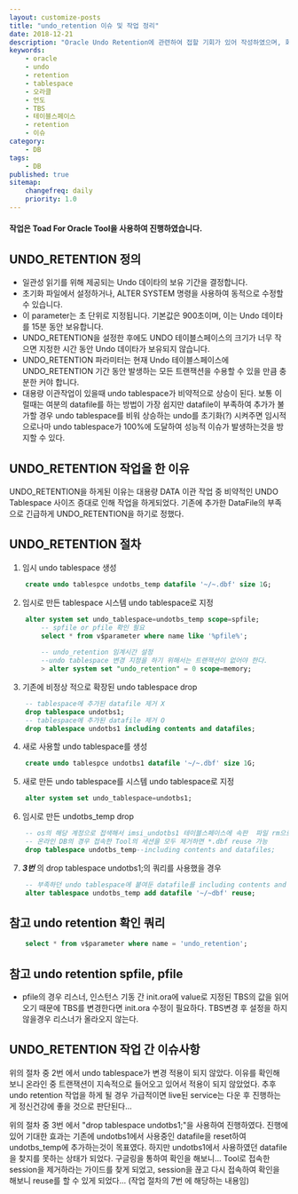 ```yaml
---
layout: customize-posts
title: "undo_retention 이슈 및 작업 정리"
date: 2018-12-21
description: "Oracle Undo Retention에 관련하여 접할 기회가 있어 작성하였으며, 회사내에서 작업 간 이슈사항이 발생하여 추가 작업 하였습니다. 간단하게 절차식으로 구성하였으며 추가 궁금증은 구글검색이 필요합니다."
keywords:
    - oracle
    - undo
    - retention
    - tablespace
    - 오라클
    - 언도
    - TBS
    - 테이블스페이스
    - retention
    - 이슈
category:
    - DB
tags:
    - DB
published: true
sitemap: 
    changefreq: daily
    priority: 1.0
---
```


#### 작업은 Toad For Oracle Tool을 사용하여 진행하였습니다.

## UNDO_RETENTION 정의
*   일관성 읽기를 위해 제공되는 Undo 데이타의 보유 기간을 결정합니다.
*   초기화 파일에서 설정하거나, ALTER SYSTEM 명령을 사용하여 동적으로 수정할 수 있습니다.
*   이 parameter는 초 단위로 지정됩니다. 기본값은 900초이며, 이는 Undo 데이타를 15분 동안 보유합니다.
*   UNDO_RETENTION을 설정한 후에도 UNDO 테이블스페이스의 크기가 너무 작으면 지정한 시간 동안 Undo 데이타가 보유되지 않습니다.
*   UNDO_RETENTION 파라미터는 현재 Undo 테이블스페이스에 UNDO_RETENTION 기간 동안 발생하는 모든 트랜잭션을 수용할 수 있을 만큼 충분한 커야 합니다.
*   대용량 이관작업이 있을때 undo tablespace가 비약적으로 상승이 된다.  보통 이럴때는 여분의 datafile를 하는 방법이 가장 쉽지만 datafile이 부족하여 추가가 불가할 경우 undo tablespace를 비워 상승하는 undo를 초기화(?) 시켜주면 임시적으로나마 undo tablespace가 100%에 도달하여 성능적 이슈가 발생하는것을  방지할 수 있다.

## UNDO_RETENTION 작업을 한 이유
UNDO_RETENTION을 하게된 이유는 대용량 DATA 이관 작업 중 비약적인 UNDO Tablespace 사이즈 증대로 인해 작업을 하게되었다.
기존에 추가한 DataFile의 부족으로 긴급하게 UNDO_RETENTION을 하기로 정했다.

## UNDO_RETENTION 절차

1. 임시 undo tablespace 생성
```sql
    create undo tablespce undotbs_temp datafile '~/~.dbf' size 1G;
```
2. 임시로 만든 tablespace 시스템 undo tablespace로 지정
```sql
    alter system set undo_tablespace=undotbs_temp scope=spfile;
        -- spfile or pfile 확인 필요
        select * from v$parameter where name like '%pfile%';
        
        -- undo_retention 임계시간 설정
        --undo tablespace 변경 지정을 하기 위해서는 트랜잭션이 없어야 한다.
        > alter system set "undo_retention" = 0 scope=memory; 
```
3. 기존에 비정상 적으로 확장된 undo tablespace drop
```sql
    -- tablespace에 추가된 datafile 제거 X
    drop tablespace undotbs1;
    -- tablespace에 추가된 datafile 제거 O
    drop tablespace undotbs1 including contents and datafiles;
```
4. 새로 사용할 undo tablespace를 생성
```sql
    create undo tablespce undotbs1 datafile '~/~.dbf' size 1G;
```
5. 새로 만든 undo tablespace를 시스템 undo tablespace로 지정
```sql
    alter system set undo_tablespace=undotbs1;
```
6. 임시로 만든 undotbs_temp drop
```sql
    -- os의 해당 계정으로 접색해서 imsi_undotbs1 테이블스페이스에 속판  파일 rm으로 삭제
    -- 온라인 DB의 경우 접속한 Tool의 세션을 모두 제거하면 *.dbf reuse 가능
    drop tablespace undotbs_temp--including contents and datafiles;
```
7. **_3번_** 의 drop tablespace undotbs1;의 쿼리를 사용했을 경우
```sql
    -- 부족하던 undo tablespace에 붙여둔 datafile를 including contents and datafiles를 하지 않았을때 아래 쿼리로 재사용 가능
    alter tablespace undotbs_temp add datafile '~/~dbf' reuse;
```
## 참고 undo retention 확인 쿼리
```sql
    select * from v$parameter where name = 'undo_retention';
```

## 참고 undo retention spfile, pfile
*   pfile의 경우 리스너, 인스턴스 기동 간 init.ora에 value로 지정된 TBS의 값을 읽어 오기 때문에 TBS를 변경한다면 init.ora 수정이 필요하다. TBS변경 후 설정을 하지 않을경우 리스너가 올라오지 않는다.

## UNDO_RETENTION 작업 간 이슈사항
위의 절차 중 2번 에서 undo tablespace가 변경 적용이 되지 않았다.
이유를 확인해 보니 온라인 중 트랜잭션이 지속적으로 들어오고 있어서 적용이 되지 않았었다.
추후 undo retention 작업을 하게 될 경우 가급적이면 live된 service는 다운 후 진행하는 게 정신건강에 좋을 것으로 판단된다...

위의 절차 중 3번 에서 "drop tablespace undotbs1;"을 사용하여 진행하였다.
진행에 있어 기대한 효과는 기존에 undotbs1에서 사용중인 datafile을 reset하여 undotbs_temp에 추가하는것이 목표였다.
하지만 undotbs1에서 사용하였던 datafile을 찾지를 못하는 상태가 되었다.
구글링을 통하여 확인을 해보니... Tool로 접속한 session을 제거하라는 가이드를 찾게 되었고, session을 끊고 다시 접속하여 확인을 해보니 reuse를 할 수 있게 되었다...
(작업 절차의 7번 에 해당하는 내용임)
